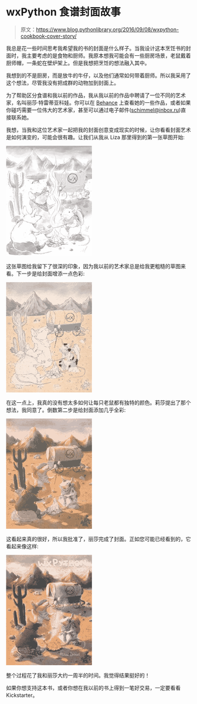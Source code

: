 # wxPython 食谱封面故事

> 原文：<https://www.blog.pythonlibrary.org/2016/09/08/wxpython-cookbook-cover-story/>

我总是花一些时间思考我希望我的书的封面是什么样子。当我设计这本烹饪书的封面时，我主要考虑的是食物和厨师。我原本想我可能会有一些厨房场景，老鼠戴着厨师帽，一条蛇在壁炉架上。但是我想把烹饪的想法融入其中。

我想到的不是厨房，而是放牛的牛仔，以及他们通常如何带着厨师。所以我采用了这个想法，尽管我没有把成群的动物加到封面上。

为了帮助区分食谱和我以前的作品，我从我以前的作品中聘请了一位不同的艺术家，名叫丽莎·特雷蒂亚科娃。你可以在 [Behance](https://www.behance.net/LizaTretyakova) 上查看她的一些作品，或者如果你碰巧需要一位伟大的艺术家，甚至可以通过电子邮件(schimmel@inbox.ru)直接联系她。

我想，当我和这位艺术家一起把我的封面创意变成现实的时候，让你看看封面艺术是如何演变的，可能会很有趣。让我们从我从 Liza 那里得到的第一张草图开始:

![wxpython_cookbook_cover_sketch](img/55d3a4fe5e1d7c03dcbf2876711b285d.png)

这张草图给我留下了很深的印象，因为我以前的艺术家总是给我更粗糙的草图来看。下一步是给封面增添一点色彩:

![wxpython_cookbook_color_sketch](img/5989795aed66d92c9dca10b9a8acdea8.png)

在这一点上，我真的没有想太多如何让每只老鼠都有独特的颜色。莉莎提出了那个想法，我同意了。倒数第二步是给封面添加几乎全彩:

![wxpython_cookbook_color](img/322e34ffd467487011bfe3f5057587b1.png)

这看起来真的很好，所以我批准了，丽莎完成了封面。正如您可能已经看到的，它看起来像这样:

![wxpython_cookbook_final](img/926ce975a537b76a961e490f47107f0a.png)

整个过程花了我和丽莎大约一周半的时间。我觉得结果挺好的！

如果你想支持这本书，或者你想在我以前的书上得到一笔好交易，一定要看看 Kickstarter。